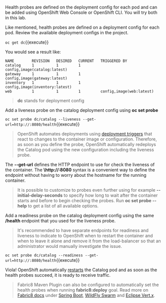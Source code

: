 Health probes are defined on the deployment config for each pod and can be added using OpenShift Web 
Console or OpenShift CLI. You will try both in this lab.

Like mentioned, health probes are defined on a deployment config for each pod. Review the available 
deployment configs in the project. 

`oc get dc`{{execute}}

You would see a result like:

```
NAME        REVISION   DESIRED   CURRENT   TRIGGERED BY
catalog     1          1         1         config,image(catalog:latest)
gateway     1          1         1         config,image(gateway:latest)
inventory   1          1         1         config,image(inventory:latest)
web         1          1         1         config,image(web:latest)
```

> **dc** stands for deployment config

Add a liveness probe on the catalog deployment config using **oc set probe**

`oc set probe dc/catalog --liveness --get-url=http://:8080/health`{{execute}}

> OpenShift automates deployments using 
> [deployment triggers](https://docs.openshift.com/container-platform/3.6/dev_guide/deployments/basic_deployment_operations.html#triggers) 
> that react to changes to the container image or configuration. 
> Therefore, as soon as you define the probe, OpenShift automatically redeploys the 
> Catalog pod using the new configuration including the liveness probe. 

The **--get-url** defines the HTTP endpoint to use for check the liveness of the container. The **\http://:8080**
syntax is a convenient way to define the endpoint without having to worry about the hostname for the running 
container. 

> It is possible to customize to probes even further using for example **--initial-delay-seconds**
> to specify how long to wait after the container starts and before to begin checking the probes. 
> Run **oc set probe --help** to get a list of all available options.

Add a readiness probe on the catalog deployment config using the same **/health** endpoint that you used for 
the liveness probe.

> It's recommended to have separate endpoints for readiness and liveness to indicate to OpenShift when 
> to restart the container and when to leave it alone and remove it from the load-balancer so 
> that an administrator would  manually investigate the issue. 

`oc set probe dc/catalog --readiness --get-url=http://:8080/health`{{execute}}

Viola! OpenShift automatically [restarts](https://docs.openshift.com/container-platform/3.6/dev_guide/deployments/basic_deployment_operations.html#triggers) 
the Catalog pod and as soon as the health probes succeed, it is ready to receive traffic. 

> Fabric8 Maven Plugin can also be configured to automatically set the health probes when running **fabric8:deploy**
> goal. Read more on [Fabric8 docs](https://maven.fabric8.io/#enrichers) under 
> [Spring Boot](https://maven.fabric8.io/#f8-spring-boot-health-check), 
> [WildFly Swarm](https://maven.fabric8.io/#f8-wildfly-swarm-health-check) and 
> [Eclipse Vert.x](https://maven.fabric8.io/#f8-vertx-health-check).
